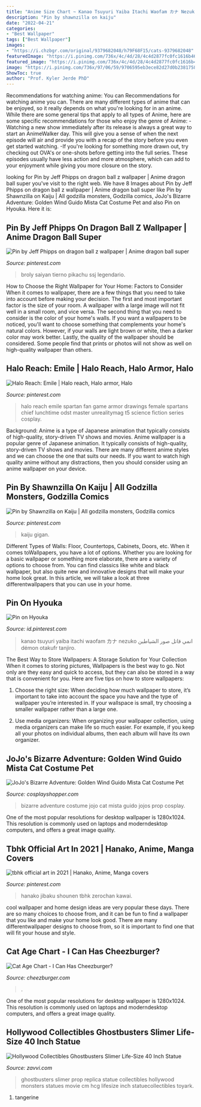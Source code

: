 ```yaml
---
title: "Anime Size Chart ~ Kanao Tsuyuri Yaiba Itachi Waofam カナ Nezuko انمي قاتل صور الشياطين Démon Otakufr Tanjiro"
description: "Pin by shawnzilla on kaiju"
date: "2022-04-21"
categories:
- "Best Wallpaper"
tags: ["Best Wallpaper"]
images:
- "https://i.chzbgr.com/original/9379682048/h79F68F15/cats-9379682048"
featuredImage: "https://i.pinimg.com/736x/4c/4d/28/4c4d2877fc0fc1616b4652412a66c101.jpg"
featured_image: "https://i.pinimg.com/736x/4c/4d/28/4c4d2877fc0fc1616b4652412a66c101.jpg"
image: "https://i.pinimg.com/736x/97/06/59/9706595eb3ece82d27d0b2381758c821.jpg"
ShowToc: true
author: "Prof. Kyler Jerde PhD"
---
```



Recommendations for watching anime: You can
Recommendations for watching anime you can. There are many different types of anime that can be enjoyed, so it really depends on what you're looking for in an anime. While there are some general tips that apply to all types of Anime, here are some specific recommendations for those who enjoy the genre of Anime: 
-Watching a new show immediately after its release is always a great way to start an AnimeWalker day. This will give you a sense of when the next episode will air and provide you with a recap of the story before you even get started watching. 
-If you're looking for something more drawn out, try checking out OVA's or one-shots before getting into the full series. These episodes usually have less action and more atmosphere, which can add to your enjoyment while giving you more closure on the story.

	

		
looking for Pin by Jeff Phipps on dragon ball z wallpaper | Anime dragon ball super you've visit to the right web. We have 8 Images about Pin by Jeff Phipps on dragon ball z wallpaper | Anime dragon ball super like Pin by Shawnzilla on Kaiju | All godzilla monsters, Godzilla comics, JoJo&#039;s Bizarre Adventure: Golden Wind Guido Mista Cat Costume Pet and also Pin on Hyouka. Here it is:
		
    
## Pin By Jeff Phipps On Dragon Ball Z Wallpaper | Anime Dragon Ball Super

<img loading=lazy src="https://i.pinimg.com/736x/4e/96/c4/4e96c402ed49fb08e093842f7122722f.jpg" onerror="this.onerror=null;this.src='https://tse2.mm.bing.net/th?id=OIP.2MxVmsE6VYVhrg4KQo6awwHaNK&amp;pid=15.1';" alt="Pin by Jeff Phipps on dragon ball z wallpaper | Anime dragon ball super">

_Source: pinterest.com_

>broly saiyan tierno pikachu ssj legendario. 

	

How to Choose the Right Wallpaper for Your Home: Factors to Consider
When it comes to wallpaper, there are a few things that you need to take into account before making your decision. The first and most important factor is the size of your room. A wallpaper with a large image will not fit well in a small room, and vice versa. 
The second thing that you need to consider is the color of your home's walls. If you want a wallpapers to be noticed, you'll want to choose something that complements your home's natural colors. However, if your walls are light brown or white, then a darker color may work better. 
Lastly, the quality of the wallpaper should be considered. Some people find that prints or photos will not show as well on high-quality wallpaper than others.

    
## Halo Reach: Emile | Halo Reach, Halo Armor, Halo

<img loading=lazy src="https://i.pinimg.com/736x/97/06/59/9706595eb3ece82d27d0b2381758c821.jpg" onerror="this.onerror=null;this.src='https://tse4.mm.bing.net/th?id=OIP.LvpsDnjnW9_IQ_a36n_plQHaOI&amp;pid=15.1';" alt="Halo Reach: Emile | Halo reach, Halo armor, Halo">

_Source: pinterest.com_

>halo reach emile spartan fan game armor drawings female spartans chief lunchtime odst master unrealitymag t5 science fiction series cosplay. 

	

Background: Anime is a type of Japanese animation that typically consists of high-quality, story-driven TV shows and movies.
Anime wallpaper is a popular genre of Japanese animation. It typically consists of high-quality, story-driven TV shows and movies. There are many different anime styles and we can choose the one that suits our needs. If you want to watch high quality anime without any distractions, then you should consider using an anime wallpaper on your device.

    
## Pin By Shawnzilla On Kaiju | All Godzilla Monsters, Godzilla Comics

<img loading=lazy src="https://i.pinimg.com/736x/4c/4d/28/4c4d2877fc0fc1616b4652412a66c101.jpg" onerror="this.onerror=null;this.src='https://tse3.mm.bing.net/th?id=OIP.1hvN0uIdNGDgZnIzh4xtggHaFm&amp;pid=15.1';" alt="Pin by Shawnzilla on Kaiju | All godzilla monsters, Godzilla comics">

_Source: pinterest.com_

>kaiju gigan. 

	

Different Types of Walls: Floor, Countertops, Cabinets, Doors, etc.
When it comes toWallpapers, you have a lot of options. Whether you are looking for a basic wallpaper or something more elaborate, there are a variety of options to choose from. You can find classics like white and black wallpaper, but also quite new and innovative designs that will make your home look great. In this article, we will take a look at three differentwallpapers that you can use in your home.

    
## Pin On Hyouka

<img loading=lazy src="https://i.pinimg.com/736x/34/66/8d/34668d3ffd53204920e66697c355f63d.jpg" onerror="this.onerror=null;this.src='https://tse1.mm.bing.net/th?id=OIP.ymkM-Ld99IvpFbvrQ6PqWQHaNJ&amp;pid=15.1';" alt="Pin on Hyouka">

_Source: id.pinterest.com_

>kanao tsuyuri yaiba itachi waofam カナ nezuko انمي قاتل صور الشياطين démon otakufr tanjiro. 

	

The Best Way to Store Wallpapers: A Storage Solution for Your Collection
When it comes to storing pictures, Wallpapers is the best way to go. Not only are they easy and quick to access, but they can also be stored in a way that is convenient for you. Here are five tips on how to store wallpapers:
1) Choose the right size: When deciding how much wallpaper to store, it’s important to take into account the space you have and the type of wallpaper you’re interested in. If your wallspace is small, try choosing a smaller wallpaper rather than a large one.

2) Use media organizers: When organizing your wallpaper collection, using media organizers can make life so much easier. For example, if you keep all your photos on individual albums, then each album will have its own organizer.

    
## JoJo&#039;s Bizarre Adventure: Golden Wind Guido Mista Cat Costume Pet

<img loading=lazy src="https://www.cosplayshopper.com/media/catalog/product/cache/1/image/650x/d9e1aab3ff6d4b19f6110704db2ea214/C/O/COS-061_02_28.jpg" onerror="this.onerror=null;this.src='https://tse2.mm.bing.net/th?id=OIP.WLCQap8qbLitN4Qal_l-uwHaK3&amp;pid=15.1';" alt="JoJo&#039;s Bizarre Adventure: Golden Wind Guido Mista Cat Costume Pet">

_Source: cosplayshopper.com_

>bizarre adventure costume jojo cat mista guido jojos prop cosplay. 

	

One of the most popular resolutions for desktop wallpaper is 1280x1024. This resolution is commonly used on laptops and moderndesktop computers, and offers a great image quality.

    
## Tbhk Official Art In 2021 | Hanako, Anime, Manga Covers

<img loading=lazy src="https://i.pinimg.com/736x/d1/95/98/d195983164e213e16a7895380bbe7e27.jpg" onerror="this.onerror=null;this.src='https://tse3.mm.bing.net/th?id=OIP.4geqTsLb0G7n_rhuR3uY7QHaKk&amp;pid=15.1';" alt="tbhk official art in 2021 | Hanako, Anime, Manga covers">

_Source: pinterest.com_

>hanako jibaku shounen tbhk zerochan kawai. 

	

cool wallpaper and home design ideas are very popular these days. There are so many choices to choose from, and it can be fun to find a wallpaper that you like and make your home look good. There are many differentwallpaper designs to choose from, so it is important to find one that will fit your house and style.

    
## Cat Age Chart - I Can Has Cheezburger?

<img loading=lazy src="https://i.chzbgr.com/original/9379682048/h79F68F15/cats-9379682048" onerror="this.onerror=null;this.src='https://tse2.mm.bing.net/th?id=OIP.cGTqsUIYCmRspzylGxCszAAAAA&amp;pid=15.1';" alt="Cat Age Chart - I Can Has Cheezburger?">

_Source: cheezburger.com_

>. 

	

One of the most popular resolutions for desktop wallpaper is 1280x1024. This resolution is commonly used on laptops and moderndesktop computers, and offers a great image quality.

    
## Hollywood Collectibles Ghostbusters Slimer Life-Size 40 Inch Statue

<img loading=lazy src="https://s2.thcdn.com/productimg/960/960/11267747-5354395914571804.jpg" onerror="this.onerror=null;this.src='https://tse3.mm.bing.net/th?id=OIP.Kro7E186SQNk3uyEHJbrPgEsEs&amp;pid=15.1';" alt="Hollywood Collectibles Ghostbusters Slimer Life-Size 40 Inch Statue">

_Source: zavvi.com_

>ghostbusters slimer prop replica statue collectibles hollywood monsters statues movie cm hcg lifesize inch statuecollectibles toyark. 

	

1. tangerine 

